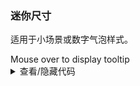 ### 迷你尺寸

适用于小场景或数字气泡样式。

<div class="cell-demo vp-raw">
  <yc-tooltip
    content="1234"
    position="top"
    mini>
    <yc-button>Mouse over to display tooltip</yc-button>
  </yc-tooltip>
</div>

<details>
<summary>查看/隐藏代码</summary>

```vue
<template>
  <yc-tooltip
    content="1234"
    position="top"
    mini>
    <yc-button>Mouse over to display tooltip</yc-button>
  </yc-tooltip>
</template>
```

</details>
